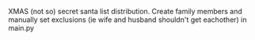 XMAS (not so) secret santa list distribution. Create family members and manually set exclusions (ie wife and husband shouldn't get eachother) in main.py